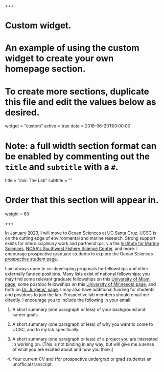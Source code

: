 +++
# Custom widget.
# An example of using the custom widget to create your own homepage section.
# To create more sections, duplicate this file and edit the values below as desired.
widget = "custom"
active = true
date = 2018-06-20T00:00:00

# Note: a full width section format can be enabled by commenting out the `title` and `subtitle` with a `#`.
title = "Join The Lab"
subtitle = ""

# Order that this section will appear in.
weight = 60

+++

In January 2023, I will move to [Ocean Sciences at UC Santa Cruz](https://oceansci.ucsc.edu/index.html). UCSC is on the cutting edge of environmental and marine research. Strong support exists for interdisciplinary work and partnerships, via the [Institute for Marine Sciences](https://ims.ucsc.edu/), [NOAA's Southwest Fishery Science Center](https://www.fisheries.noaa.gov/about/southwest-fisheries-science-center), and more.  I encourage prospective graduate students to explore the Ocean Sciences [prospective student page](https://oceansci.ucsc.edu/about/prosp-student-resources.html).

I am always open to co-developing proposals for fellowships and other externally funded positions. Many lists exist of national fellowships; you may find some relevant graduate fellowships on this [University of Miami page](https://graduate.rsmas.miami.edu/phd-and-ms-programs/ocean-sciences/national-fellowships-awards/index.html), some postdoc fellowships on this [University of Minnesota page](https://cbs.umn.edu/academics/departments/eeb/postdocs/opportunities), and both on [Dr. Jurgens' page](https://jurgenslab.com/grad-postdoc-funding/). I may also have additional funding for students and postdocs to join the lab. Prospective lab members should email me directly. I encourage you to include the following in your email:

1. A short summary (one paragraph or less) of your background and career goals.

1. A short summary (one paragraph or less) of why you want to come to UCSC, and to my lab specifically. 

1. A short summary (one paragraph or less) of a project you are interested in working on. (This is not binding in any way, but will give me a sense of what you are excited about and how you think.)

3. Your current CV and (for prospective undergrad or grad students) an unofficial transcript. 
